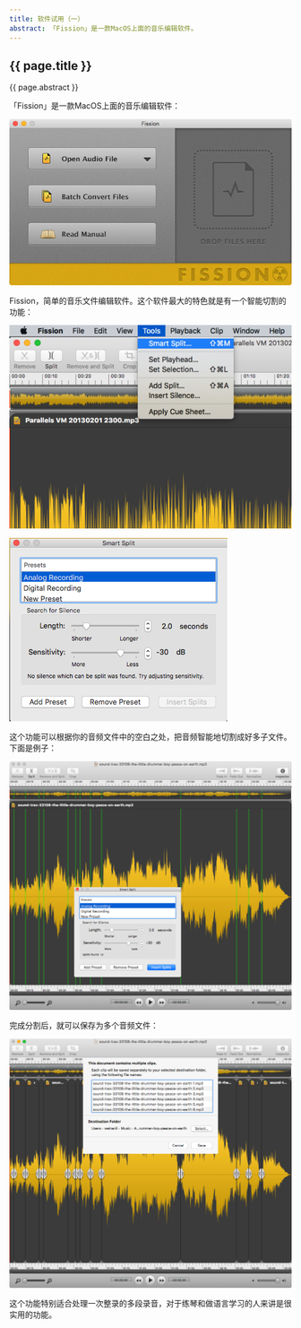 ```yaml
---
title: 软件试用（一）
abstract: 「Fission」是一款MacOS上面的音乐编辑软件。
---
```


## {{ page.title }}

{{ page.abstract }}

「Fission」是一款MacOS上面的音乐编辑软件：

![](https://raw.githubusercontent.com/liweinan/blogpicbackup/master/data/ScreenSnapz1050.be103cd5ba9a485d94c899e838a6b1cc.png)

Fission，简单的音乐文件编辑软件。这个软件最大的特色就是有一个智能切割的功能：

![](https://raw.githubusercontent.com/liweinan/blogpicbackup/master/data/ScreenSnapz1052.d9c55ea31c5c4fe9924bc61d92892ab2.png)

![](https://raw.githubusercontent.com/liweinan/blogpicbackup/master/data/ScreenSnapz1054.102335b09c1b4626ad9b6b8260884a4f.png)

这个功能可以根据你的音频文件中的空白之处，把音频智能地切割成好多子文件。下面是例子：

![](https://raw.githubusercontent.com/liweinan/blogpicbackup/master/data/ScreenSnapz1055.e3c6a95247964eb2a0ce2dbd243796f5.png)

完成分割后，就可以保存为多个音频文件：

![](https://raw.githubusercontent.com/liweinan/blogpicbackup/master/data/ScreenSnapz1056.e4d00483ecd348f2957ff68980230d03.png)

这个功能特别适合处理一次整录的多段录音，对于练琴和做语言学习的人来讲是很实用的功能。
